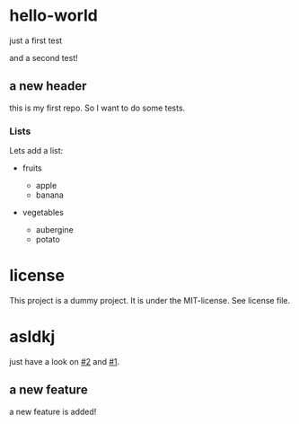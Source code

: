 # hello-world
just a first test

and a second test!

## a new header
this is my first repo. So I want to do some tests.

### Lists
Lets add a list:
* fruits
	- apple
	- banana

* vegetables
	- aubergine
	- potato

# license
This project is a dummy project. It is under the MIT-license. See license file.

# asldkj
just have a look on [#2](https://github.com/losgehts/hello-world/issues/2) and [#1](https://github.com/losgehts/hello-world/issues/1).

## a new feature
a new feature is added!
